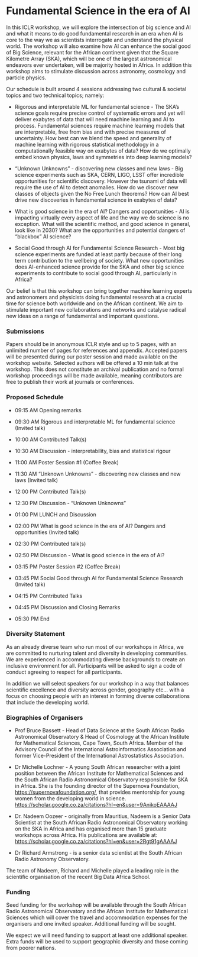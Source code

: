 # Fundamental Science in the era of AI

In this ICLR workshop, we will explore the intersection of big science and AI and what it means to do good fundamental research in an era when AI is core to the way we as scientists interrogate and understand the physical world. The workshop will also examine how AI can enhance the social good of Big Science, relevant for the African continent given that the Square Kilometre Array (SKA), which will be one of the largest astronomical endeavors ever undertaken, will be majority hosted in Africa. In addition this workshop aims to stimulate discussion across astronomy, cosmology and particle physics. 

Our schedule is built around 4 sessions addressing two cultural & societal topics and two technical topics; namely: 

- Rigorous and interpretable ML for fundamental science - The SKA’s science goals require precise control of systematic errors and yet will deliver exabytes of data that will need machine learning and AI to process.  Fundamental sciences require machine learning models that are interpretable, free from bias and with precise measures of uncertainty. How best can we blend the speed and generality of machine learning with rigorous statistical methodology in a computationally feasible way on exabytes of data? How do we optimally embed known physics, laws and symmetries into deep learning models?

- “Unknown Unknowns” - discovering new classes and new laws - Big science experiments such as SKA, CERN, LIGO, LSST offer incredible opportunities for scientific discovery. However the tsunami of data will require the use of AI to detect anomalies. How do we discover new classes of objects given the No Free Lunch theorems? How can AI best drive new discoveries in fundamental science in exabytes of data? 

- What is good science in the era of AI? Dangers and opportunities -  AI is impacting virtually every aspect of life and the way we do science is no exception. What will the scientific method, and good science in general, look like in 2030?  What are the opportunities and potential dangers of “blackbox” AI science? 

- Social Good through AI for Fundamental Science Research - Most big science experiments are funded at least partly because of their long term contribution to the wellbeing of society. What new opportunities does AI-enhanced science provide for the SKA and other big science experiments to contribute to social good through AI, particularly in Africa? 

Our belief is that this workshop can bring together machine learning experts and astronomers and physicists doing fundamental research at a crucial time for science both worldwide and on the African continent. We aim to stimulate important new collaborations and networks and catalyse radical new ideas on a range of fundamental and important questions. 

### Submissions

Papers should be in anonymous ICLR style and up to 5 pages, with an unlimited number of pages for references and appendix. Accepted papers will be presented during our poster session and made available on the workshop website. Selected authors will be offered a 10 min talk at the workshop. This does not constitute an archival publication and no formal workshop proceedings will be made available, meaning contributors are free to publish their work at journals or conferences.


### Proposed Schedule 

- 09:15 AM	Opening remarks 
- 09:30 AM	Rigorous and interpretable ML for fundamental science (Invited talk)
- 10:00 AM	Contributed Talk(s)
- 10:30 AM  Discussion - interpretability, bias and statistical rigour
- 11:00 AM	Poster Session #1 (Coffee Break)

- 11:30 AM	“Unknown Unknowns” - discovering new classes and new laws (Invited talk)
- 12:00 PM	Contributed Talk(s)
- 12:30 PM	Discussion - “Unknown Unknowns”
- 01:00 PM          LUNCH and Discussion

- 02:00 PM	What is good science in the era of AI? Dangers and opportunities (Invited talk)
- 02:30 PM	Contributed talk(s)
- 02:50 PM	Discussion - What is good science in the era of AI?  
- 03:15 PM          Poster Session #2 (Coffee Break)

- 03:45 PM	Social Good through AI for Fundamental Science Research (Invited talk)
- 04:15 PM 	Contributed Talks  
- 04:45 PM	Discussion and Closing Remarks 
- 05:30 PM 	End 

### Diversity Statement 

As an already diverse team who run most of our workshops in Africa, we are committed to nurturing talent and diversity in developing communities. We are experienced in accommodating diverse backgrounds to create an inclusive environment for all. Participants will be asked to sign a code of conduct agreeing to respect for all participants.  

In addition we will select speakers for our workshop in a way that balances scientific excellence and diversity across gender, geography etc… with a focus on choosing people with an interest in forming diverse collaborations that include the developing world.  

### Biographies of Organisers
- Prof Bruce Bassett - Head of Data Science at the South African Radio Astronomical Observatory & Head of Cosmology at the African Institute for Mathematical Sciences, Cape Town, South Africa. Member of the Advisory Council of the International Astroinformatics Association and former Vice-President of the International Astrostatistics Association.  

- Dr Michelle Lochner - A young South African researcher with a joint position between the African Institute for Mathematical Sciences and the South African Radio Astronomical Observatory responsible for SKA in Africa. She is the founding director of the Supernova Foundation, https://supernovafoundation.org/, that provides mentorship for young women from the developing world in science. https://scholar.google.co.za/citations?hl=en&user=9AnikoEAAAAJ  

- Dr. Nadeem Oozeer -  originally from Mauritius, Nadeem is a Senior Data Scientist at the South African Radio Astronomical Observatory working on the SKA in Africa and has organised more than 15 graduate workshops across Africa. His publications are available at:  https://scholar.google.co.za/citations?hl=en&user=2Rgt91gAAAAJ 

- Dr Richard Armstrong - is a senior data scientist at the South African Radio Astronomy Observatory.

The team of Nadeem, Richard and Michelle played a leading role in the scientific organisation of  the recent Big Data Africa School. 

### Funding 
Seed funding for the workshop will be available through the South African Radio Astronomical Observatory and the African Institute for Mathematical Sciences which will cover the travel and accommodation expenses for the organisers and one invited speaker.  Additional funding will be sought. 

We expect we will need funding to support at least one additional speaker. Extra funds will be used to support geographic diversity and those coming from poorer nations. 
